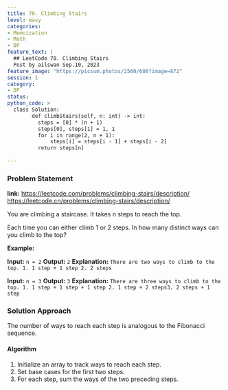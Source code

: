 ```yaml
---
title: 70. Climbing Stairs
level: easy
categories:
- Memoization
- Math
- DP
feature_text: |
  ## LeetCode 70. Climbing Stairs
  Post by ailswan Sep.10, 2023
feature_image: "https://picsum.photos/2560/600?image=872"
session: 1
category:
- DP
status: 
python_code: >
  class Solution:
        def climbStairs(self, n: int) -> int:
          steps = [0] * (n + 1)
          steps[0], steps[1] = 1, 1
          for i in range(2, n + 1):
              steps[i] = steps[i - 1] + steps[i - 2]
          return steps[n]
   
---
```


### Problem Statement
**link:**
https://leetcode.com/problems/climbing-stairs/description/
https://leetcode.cn/problems/climbing-stairs/description/


You are climbing a staircase. It takes n steps to reach the top.

Each time you can either climb 1 or 2 steps. In how many distinct ways can you climb to the top?


**Example:**

**Input:** `n = 2`
**Output:** `2`
**Explanation:** `There are two ways to climb to the top. 1. 1 step + 1 step 2. 2 steps`

**Input:** `n = 3`
**Output:** `3`
**Explanation:** `There are three ways to climb to the top. 1. 1 step + 1 step + 1 step 2. 1 step + 2 steps3. 2 steps + 1 step`

### Solution Approach
The number of ways to reach each step is analogous to the Fibonacci sequence.
 
#### Algorithm
1. Initialize an array to track ways to reach each step.
2. Set base cases for the first two steps.
3. For each step, sum the ways of the two preceding steps.
